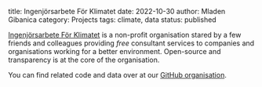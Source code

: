 title: Ingenjörsarbete För Klimatet
date: 2022-10-30
author: Mladen Gibanica
category: Projects
tags: climate, data
status: published

[Ingenjörsarbete För Klimatet](https://ingenjorsarbeteforklimatet.se)
is a non-profit organisation stared by a few friends and colleagues providing
_free_ consultant services to companies and organisations working for a better
environment. Open-source and transparency is at the core of the organisation.

You can find related code and data over at our
[GitHub organisation](https://github.com/Ingenjorsarbete-For-Klimatet).
